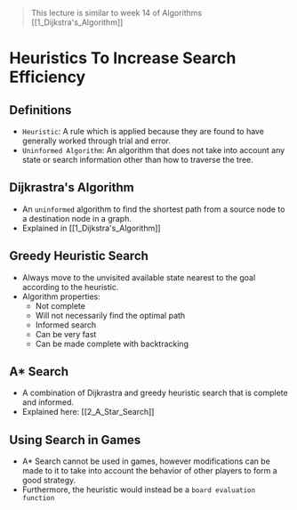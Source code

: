 > This lecture is similar to week 14 of Algorithms [[1_Dijkstra's_Algorithm]]
# Heuristics To Increase Search Efficiency

## Definitions
* `Heuristic`: A rule which is applied because they are found to have generally worked through trial and error.
* `Uninformed Algorithm`: An algorithm that does not take into account any state or search information other than how to traverse the tree. 

## Dijkrastra's Algorithm
* An `uninformed` algorithm to find the shortest path from a source node to a destination node in a graph.
* Explained in [[1_Dijkstra's_Algorithm]]

## Greedy Heuristic Search
* Always move to the unvisited available state nearest to the goal according to the heuristic.
* Algorithm properties:
	* Not complete
	* Will not necessarily find the optimal path 
	* Informed search
	* Can be very fast
	* Can be made complete with backtracking

## A* Search
* A combination of Dijkrastra and greedy heuristic search that is complete and informed.
* Explained here: [[2_A_Star_Search]]

## Using Search in Games
* A* Search cannot be used in games, however modifications can be made to it to take into account the behavior of other players to form a good strategy.
* Furthermore, the heuristic would instead be a `board evaluation function`